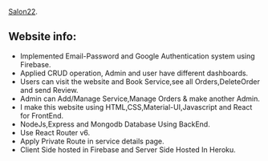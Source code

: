 [Salon22](https://salon22-c16e1.web.app/).

## Website info:

- Implemented Email-Password and Google Authentication system using Firebase.
- Applied CRUD operation, Admin and user have different dashboards.
- Users can visit the website and Book Service,see all Orders,DeleteOrder and send Review.
- Admin can Add/Manage Service,Manage Orders & make another Admin.
- I make this website using HTML,CSS,Material-UI,Javascript and React for FrontEnd.
- NodeJs,Express and Mongodb Database Using BackEnd.
- Use React Router v6.
- Apply Private Route in service details page.
- Client Side hosted in Firebase and Server Side Hosted In Heroku.
